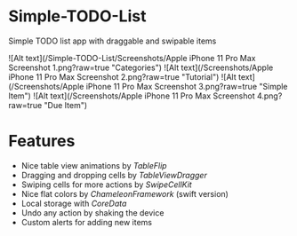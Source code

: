 # Simple-TODO-List
Simple TODO list app with draggable and swipable items

![Alt text](/Simple-TODO-List/Screenshots/Apple iPhone 11 Pro Max Screenshot 1.png?raw=true "Categories")
![Alt text](/Screenshots/Apple iPhone 11 Pro Max Screenshot 2.png?raw=true "Tutorial")
![Alt text](/Screenshots/Apple iPhone 11 Pro Max Screenshot 3.png?raw=true "Simple Item")
![Alt text](/Screenshots/Apple iPhone 11 Pro Max Screenshot 4.png?raw=true "Due Item")

# Features

* Nice table view animations by _TableFlip_
* Dragging and dropping cells by _TableViewDragger_
* Swiping cells for more actions by _SwipeCellKit_
* Nice flat colors by _ChameleonFramework_ (swift version)
* Local storage with _CoreData_
* Undo any action by shaking the device
* Custom alerts for adding new items
